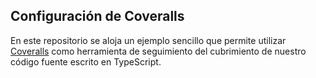## Configuración de Coveralls

En este repositorio se aloja un ejemplo sencillo que permite utilizar [Coveralls](https://coveralls.io/) como herramienta
de seguimiento del cubrimiento de nuestro código fuente escrito en TypeScript.
